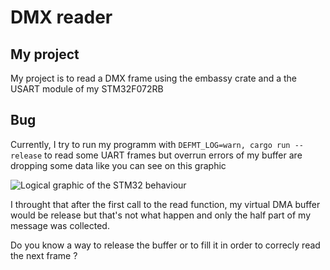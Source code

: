 # DMX reader

## My project
My project is to read a DMX frame using the embassy crate and a the USART module of my STM32F072RB

## Bug
Currently, I try to run my programm with ``DEFMT_LOG=warn, cargo run --release`` to read some UART frames but overrun errors of my buffer are dropping some data like you can see on this graphic

![Logical graphic of the STM32 behaviour](https://github.com/Aurelien-Dre/dmx_read/blob/master/my_result.jpg?raw=true)

I throught that after the first call to the read function, my virtual DMA buffer would be release but that's not what happen and only the half part of my message was collected.

Do you know a way to release the buffer or to fill it in order to correcly read the next frame ?

